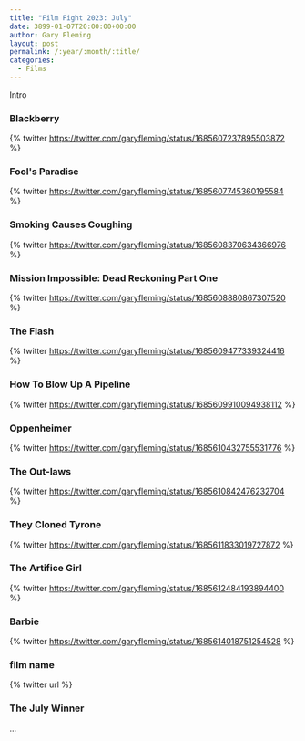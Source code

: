 ```yaml
---
title: "Film Fight 2023: July"
date: 3899-01-07T20:00:00+00:00
author: Gary Fleming
layout: post
permalink: /:year/:month/:title/
categories:
  - Films
---
```


Intro

### Blackberry

{% twitter https://twitter.com/garyfleming/status/1685607237895503872 %}


### Fool's Paradise

{% twitter https://twitter.com/garyfleming/status/1685607745360195584 %}

### Smoking Causes Coughing

{% twitter https://twitter.com/garyfleming/status/1685608370634366976 %}

### Mission Impossible: Dead Reckoning Part One

{% twitter https://twitter.com/garyfleming/status/1685608880867307520 %}

### The Flash

{% twitter https://twitter.com/garyfleming/status/1685609477339324416 %}

### How To Blow Up A Pipeline

{% twitter https://twitter.com/garyfleming/status/1685609910094938112 %}

### Oppenheimer

{% twitter https://twitter.com/garyfleming/status/1685610432755531776 %}

### The Out-laws

{% twitter https://twitter.com/garyfleming/status/1685610842476232704 %}

### They Cloned Tyrone

{% twitter https://twitter.com/garyfleming/status/1685611833019727872 %}

### The Artifice Girl

{% twitter https://twitter.com/garyfleming/status/1685612484193894400 %}

### Barbie

{% twitter https://twitter.com/garyfleming/status/1685614018751254528 %}

### film name

{% twitter url %}


### The July Winner

...
